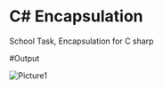 # C# Encapsulation
School Task, Encapsulation for C sharp

#Output

![Picture1](https://user-images.githubusercontent.com/55836689/90009740-d39be280-dcc8-11ea-93a2-cd8b42aa2113.png)
